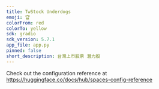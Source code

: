 ```yaml
---
title: TwStock Underdogs
emoji: 🏆
colorFrom: red
colorTo: yellow
sdk: gradio
sdk_version: 5.7.1
app_file: app.py
pinned: false
short_description: 台灣上市股票 潛力股
---
```


Check out the configuration reference at https://huggingface.co/docs/hub/spaces-config-reference
